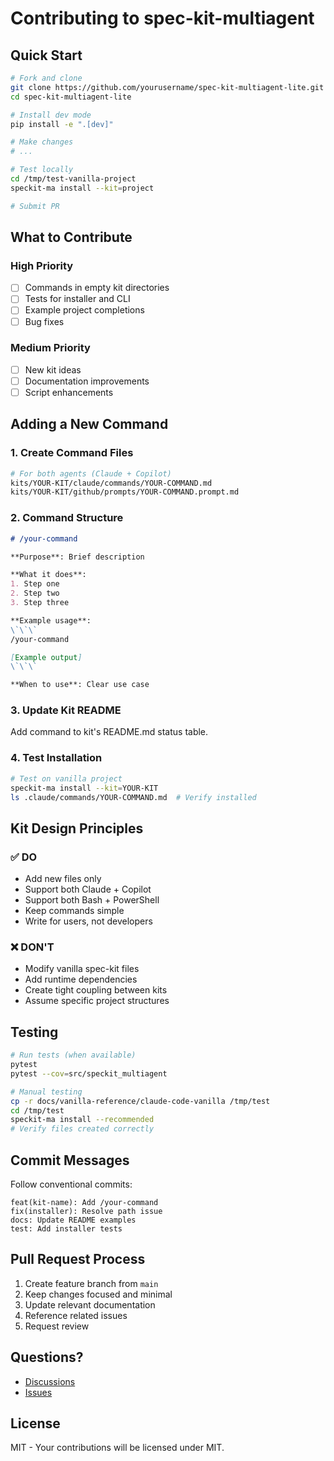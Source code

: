 # Contributing to spec-kit-multiagent

## Quick Start

```bash
# Fork and clone
git clone https://github.com/yourusername/spec-kit-multiagent-lite.git
cd spec-kit-multiagent-lite

# Install dev mode
pip install -e ".[dev]"

# Make changes
# ...

# Test locally
cd /tmp/test-vanilla-project
speckit-ma install --kit=project

# Submit PR
```

## What to Contribute

### High Priority
- [ ] Commands in empty kit directories
- [ ] Tests for installer and CLI
- [ ] Example project completions
- [ ] Bug fixes

### Medium Priority
- [ ] New kit ideas
- [ ] Documentation improvements
- [ ] Script enhancements

## Adding a New Command

### 1. Create Command Files

```bash
# For both agents (Claude + Copilot)
kits/YOUR-KIT/claude/commands/YOUR-COMMAND.md
kits/YOUR-KIT/github/prompts/YOUR-COMMAND.prompt.md
```

### 2. Command Structure

```markdown
# /your-command

**Purpose**: Brief description

**What it does**:
1. Step one
2. Step two
3. Step three

**Example usage**:
\`\`\`
/your-command

[Example output]
\`\`\`

**When to use**: Clear use case
```

### 3. Update Kit README

Add command to kit's README.md status table.

### 4. Test Installation

```bash
# Test on vanilla project
speckit-ma install --kit=YOUR-KIT
ls .claude/commands/YOUR-COMMAND.md  # Verify installed
```

## Kit Design Principles

### ✅ DO
- Add new files only
- Support both Claude + Copilot
- Support both Bash + PowerShell
- Keep commands simple
- Write for users, not developers

### ❌ DON'T
- Modify vanilla spec-kit files
- Add runtime dependencies
- Create tight coupling between kits
- Assume specific project structures

## Testing

```bash
# Run tests (when available)
pytest
pytest --cov=src/speckit_multiagent

# Manual testing
cp -r docs/vanilla-reference/claude-code-vanilla /tmp/test
cd /tmp/test
speckit-ma install --recommended
# Verify files created correctly
```

## Commit Messages

Follow conventional commits:
```
feat(kit-name): Add /your-command
fix(installer): Resolve path issue
docs: Update README examples
test: Add installer tests
```

## Pull Request Process

1. Create feature branch from `main`
2. Keep changes focused and minimal
3. Update relevant documentation
4. Reference related issues
5. Request review

## Questions?

- [Discussions](https://github.com/tmorgan181/spec-kit-multiagent-lite/discussions)
- [Issues](https://github.com/tmorgan181/spec-kit-multiagent-lite/issues)

## License

MIT - Your contributions will be licensed under MIT.
